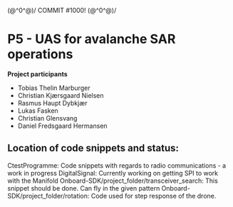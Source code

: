 \(@^0^@)/ COMMIT #1000! \(@^0^@)/

# P5 - UAS for avalanche SAR operations

**Project participants**

- Tobias Thelin Marburger
- Christian Kjærsgaard Nielsen
- Rasmus Haupt Dybkjær
- Lukas Fasken
- Christian Glensvang
- Daniel Fredsgaard Hermansen

## Location of code snippets and status:

CtestProgramme: Code snippets with regards to radio communications - a work in progress
DigitalSignal: Currently working on getting SPI to work with the Manifold
Onboard-SDK/project_folder/transceiver_search: This snippet should be done. Can fly in the given pattern
Onboard-SDK/project_folder/rotation: Code used for step response of the drone.
